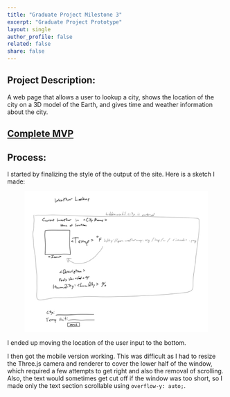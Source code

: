 ```yaml
---
title: "Graduate Project Milestone 3"
excerpt: "Graduate Project Prototype"
layout: single
author_profile: false
related: false
share: false
---
```


## Project Description:
A web page that allows a user to lookup a city, shows the location of the city on a 3D model of the Earth, and gives time and weather information about the city.

## [Complete MVP](https://creative.colorado.edu/~myco6347/fwd/Projects/GradProject/)

## Process:

I started by finalizing the style of the output of the site. Here is a sketch I made:

<figure class="align-center">
	<a href="/assets/images/atls5630/gradprojectm3sketch.png"><img src="/assets/images/atls5630/gradprojectm3sketch.png"></a>
</figure>

I ended up moving the location of the user input to the bottom.

I then got the mobile version working. This was difficult as I had to resize the Three.js camera and renderer to cover the lower half of the window, which required a few attempts to get right and also the removal of scrolling. Also, the text would sometimes get cut off if the window was too short, so I made only the text section scrollable using ```overflow-y: auto;```.
